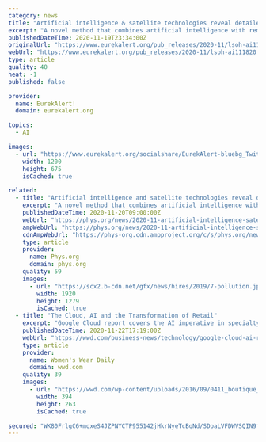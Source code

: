 ```yaml
---
category: news
title: "Artificial intelligence & satellite technologies reveal detailed map of air pollution across UK"
excerpt: "A novel method that combines artificial intelligence with remote sensing satellite technologies has produced the most detailed coverage of air pollution in Britain to date. Highlighted by new research led by the London School of Hygiene & Tropical Medicine (LSHTM) and published in Remote Sensing,"
publishedDateTime: 2020-11-19T23:34:00Z
originalUrl: "https://www.eurekalert.org/pub_releases/2020-11/lsoh-ai111820.php"
webUrl: "https://www.eurekalert.org/pub_releases/2020-11/lsoh-ai111820.php"
type: article
quality: 40
heat: -1
published: false

provider:
  name: EurekAlert!
  domain: eurekalert.org

topics:
  - AI

images:
  - url: "https://www.eurekalert.org/socialshare/EurekAlert-bluebg_Twitter_1200x675.jpg"
    width: 1200
    height: 675
    isCached: true

related:
  - title: "Artificial intelligence and satellite technologies reveal detailed map of air pollution across UK"
    excerpt: "A novel method that combines artificial intelligence with remote sensing satellite technologies has produced the most detailed coverage of air pollution in Britain to date."
    publishedDateTime: 2020-11-20T09:00:00Z
    webUrl: "https://phys.org/news/2020-11-artificial-intelligence-satellite-technologies-reveal.html"
    ampWebUrl: "https://phys.org/news/2020-11-artificial-intelligence-satellite-technologies-reveal.amp"
    cdnAmpWebUrl: "https://phys-org.cdn.ampproject.org/c/s/phys.org/news/2020-11-artificial-intelligence-satellite-technologies-reveal.amp"
    type: article
    provider:
      name: Phys.org
      domain: phys.org
    quality: 59
    images:
      - url: "https://scx2.b-cdn.net/gfx/news/hires/2019/7-pollution.jpg"
        width: 1920
        height: 1279
        isCached: true
  - title: "The Cloud, AI and the Transformation of Retail"
    excerpt: "Google Cloud report covers the AI imperative in specialty retail, plus AWS weighs in on the pandemic’s influence."
    publishedDateTime: 2020-11-22T17:19:00Z
    webUrl: "https://wwd.com/business-news/technology/google-cloud-ai-retail-amazon-aws-1234662152/"
    type: article
    provider:
      name: Women's Wear Daily
      domain: wwd.com
    quality: 39
    images:
      - url: "https://wwd.com/wp-content/uploads/2016/09/0411_boutique_plus4.jpg?crop=0px%2C266px%2C2400px%2C1601px&resize=394%2C263"
        width: 394
        height: 263
        isCached: true

secured: "WK80FrlgC6+mqxeS4JZPNYCTP955142jHkrNyeTcBqNd/SDpaLVFDWVSQIN9fOmbAMIIUMml5D7NbrgZaHZy5MJdluEnpbI5TH8BJa6gxM62Ly0uUYta1RWHfugDcoh5B4SqyqduRj+z4N9g6ehJgQYtg0Slp5fvue/meKYPdi3kXXk65vVU8mlEOpoIf9bkZRHUMMKoR4TJnb46+SAjQ3d3P5xMLtXrsK924+ss7GxvD66Pmm/3MgpjEEhXgRFcm4uicpjC54y9dgN4lsrYunaUjwvtmXVqKMHP1WmnIjhbl/wOsxB4jCI1QxChMM0PgKlJf0XOX3hSvFhgNECxNcFMLczu6oKYRkdYZPeEJQ0=;3Yj21S3F/hPbPZEMHUf75A=="
---
```


